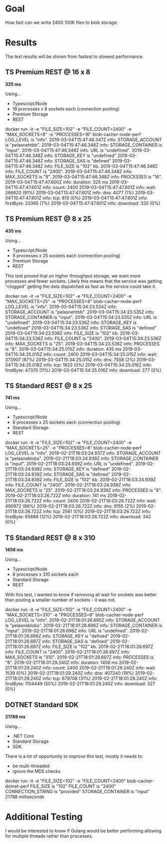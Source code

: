 # Goal

How fast can we write 2400 100K files to blob storage.

# Results

The test results will be shown from fastest to slowest performance.

## TS Premium REST @ 16 x 8

**325 ms**

Using...

-   Typescript/Node
-   16 processes x 8 sockets each (connection pooling)
-   Premium Storage
-   REST

docker run -it -e "FILE_SIZE=102" -e "FILE_COUNT=2400" -e "MAX_SOCKETS=8" -e "PROCESSES=16" blob-cacher-node-perf
LOG_LEVEL is "info".
2019-03-04T15:47:46.347Z info: STORAGE_ACCOUNT is "pelasnehtbb".
2019-03-04T15:47:46.348Z info: STORAGE_CONTAINER is "input".
2019-03-04T15:47:46.348Z info: URL is "undefined".
2019-03-04T15:47:46.348Z info: STORAGE_KEY is "undefined"
2019-03-04T15:47:46.348Z info: STORAGE_SAS is "defined"
2019-03-04T15:47:46.348Z info: FILE_SIZE is "102" kb.
2019-03-04T15:47:46.348Z info: FILE_COUNT is "2400".
2019-03-04T15:47:46.348Z info: MAX_SOCKETS is "8".
2019-03-04T15:47:46.348Z info: PROCESSES is "16".
2019-03-04T15:47:47.600Z info: duration: 325 ms
2019-03-04T15:47:47.601Z info: count: 2400
2019-03-04T15:47:47.601Z info: wait: 266620 (91%)
2019-03-04T15:47:47.601Z info: dns: 4077 (1%)
2019-03-04T15:47:47.601Z info: tcp: 813 (0%)
2019-03-04T15:47:47.601Z info: firstByte: 20365 (7%)
2019-03-04T15:47:47.601Z info: download: 330 (0%)

## TS Premium REST @ 8 x 25

**435 ms**

Using...

-   Typescript/Node
-   8 processes x 25 sockets each (connection pooling)
-   Premium Storage
-   REST

This test proved that on higher throughput storage, we want more processes and fewer sockets. Likely this means that the service was getting "clogged" getting the data dispatched as fast as the service could take it.

docker run -it -e "FILE_SIZE=102" -e "FILE_COUNT=2400" -e "MAX_SOCKETS=25" -e "PROCESSES=8" blob-cacher-node-perf
LOG_LEVEL is "info".
2019-03-04T15:34:23.534Z info: STORAGE_ACCOUNT is "pelasnehtbb".
2019-03-04T15:34:23.535Z info: STORAGE_CONTAINER is "input".
2019-03-04T15:34:23.535Z info: URL is "undefined".
2019-03-04T15:34:23.536Z info: STORAGE_KEY is "undefined"
2019-03-04T15:34:23.536Z info: STORAGE_SAS is "defined"
2019-03-04T15:34:23.536Z info: FILE_SIZE is "102" kb.
2019-03-04T15:34:23.536Z info: FILE_COUNT is "2400".
2019-03-04T15:34:23.536Z info: MAX_SOCKETS is "25".
2019-03-04T15:34:23.536Z info: PROCESSES is "8".
2019-03-04T15:34:25.015Z info: duration: 435 ms
2019-03-04T15:34:25.015Z info: count: 2400
2019-03-04T15:34:25.015Z info: wait: 373907 (87%)
2019-03-04T15:34:25.015Z info: dns: 7558 (2%)
2019-03-04T15:34:25.016Z info: tcp: 1823 (0%)
2019-03-04T15:34:25.016Z info: firstByte: 47370 (11%)
2019-03-04T15:34:25.016Z info: download: 277 (0%)

## TS Standard REST @ 8 x 25

**741 ms**

Using...

-   Typescript/Node
-   8 processes x 25 sockets each (connection pooling)
-   Standard Storage
-   REST

docker run -it -e "FILE_SIZE=102" -e "FILE_COUNT=2400" -e "MAX_SOCKETS=25" -e "PROCESSES=8" blob-cacher-node-perf
LOG_LEVEL is "info".
2019-02-21T18:03:24.937Z info: STORAGE_ACCOUNT is "pelasneblobs".
2019-02-21T18:03:24.939Z info: STORAGE_CONTAINER is "input".
2019-02-21T18:03:24.939Z info: URL is "undefined".
2019-02-21T18:03:24.939Z info: STORAGE_KEY is "defined"
2019-02-21T18:03:24.939Z info: STORAGE_SAS is "defined"
2019-02-21T18:03:24.939Z info: FILE_SIZE is "102" kb.
2019-02-21T18:03:24.939Z info: FILE_COUNT is "2400".
2019-02-21T18:03:24.939Z info: MAX_SOCKETS is "25".
2019-02-21T18:03:24.939Z info: PROCESSES is "8".
2019-02-21T18:03:26.722Z info: duration: 741 ms
2019-02-21T18:03:26.722Z info: count: 2400
2019-02-21T18:03:26.722Z info: wait: 490972 (86%)
2019-02-21T18:03:26.722Z info: dns: 9155 (2%)
2019-02-21T18:03:26.722Z info: tcp: 2561 (0%)
2019-02-21T18:03:26.722Z info: firstByte: 65888 (12%)
2019-02-21T18:03:26.722Z info: download: 342 (0%)

## TS Standard REST @ 8 x 310

**1456 ms**

Using...

-   Typescript/Node
-   8 processes x 310 sockets each
-   Standard Storage
-   REST

With this test, I wanted to know if removing all wait for sockets was better than pooling a smaller number of sockets - it was not.

docker run -it -e "FILE_SIZE=102" -e "FILE_COUNT=2400" -e "MAX_SOCKETS=310" -e "PROCESSES=8" blob-cacher-node-perf
LOG_LEVEL is "info".
2019-02-21T18:01:26.695Z info: STORAGE_ACCOUNT is "pelasneblobs".
2019-02-21T18:01:26.696Z info: STORAGE_CONTAINER is "input".
2019-02-21T18:01:26.696Z info: URL is "undefined".
2019-02-21T18:01:26.696Z info: STORAGE_KEY is "defined"
2019-02-21T18:01:26.697Z info: STORAGE_SAS is "defined"
2019-02-21T18:01:26.697Z info: FILE_SIZE is "102" kb.
2019-02-21T18:01:26.697Z info: FILE_COUNT is "2400".
2019-02-21T18:01:26.697Z info: MAX_SOCKETS is "310".
2019-02-21T18:01:26.697Z info: PROCESSES is "8".
2019-02-21T18:01:29.240Z info: duration: 1456 ms
2019-02-21T18:01:29.240Z info: count: 2400
2019-02-21T18:01:29.240Z info: wait: 1539 (0%)
2019-02-21T18:01:29.240Z info: dns: 407240 (19%)
2019-02-21T18:01:29.240Z info: tcp: 679708 (31%)
2019-02-21T18:01:29.240Z info: firstByte: 1104449 (50%)
2019-02-21T18:01:29.240Z info: download: 327 (0%)

## DOTNET Standard SDK

**21788 ms**

Using...

-   .NET Core
-   Standard Storage
-   SDK

There is a lot of opportunity to improve this test, mostly it needs to:

-   be multi-threaded
-   ignore the MD5 checks

docker run -it -e "FILE_SIZE=102" -e "FILE_COUNT=2400" blob-cacher-dotnet-perf
FILE_SIZE is "102"
FILE_COUNT is "2400"
CONNECTION_STRING is "provided"
STORAGE_CONTAINER is "input"
21788 milliseconds

# Additional Testing

I would be interested to know if Golang would be better performing allowing for multiple threads rather than processes.
